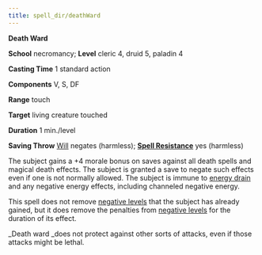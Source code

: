 ```yaml
---
title: spell_dir/deathWard
---
```

 **Death Ward**

**School** necromancy; **Level** cleric 4, druid 5, paladin 4

**Casting Time** 1 standard action

**Components** V, S, DF

**Range** touch

**Target** living creature touched

**Duration** 1 min./level

**Saving Throw** [Will](../combat#_will) negates (harmless); **[Spell Resistance](../glossary#_spell-resistance)** yes (harmless)

The subject gains a +4 morale bonus on saves against all death spells and magical death effects. The subject is granted a save to negate such effects even if one is not normally allowed. The subject is immune to [energy drain](../glossary#_energy-drain-and-negative-levels) and any negative energy effects, including channeled negative energy.

This spell does not remove [negative levels](../glossary#_energy-drain-and-negative-levels) that the subject has already gained, but it does remove the penalties from [negative levels](../glossary#_energy-drain-and-negative-levels) for the duration of its effect.

_Death ward _does not protect against other sorts of attacks, even if those attacks might be lethal.

